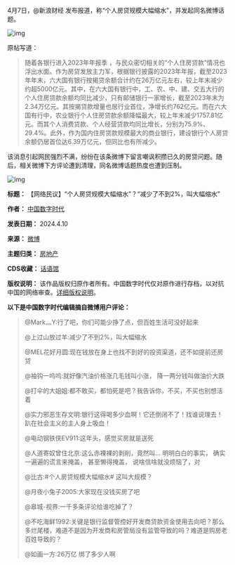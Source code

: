 
4月7日，@新浪财经 发布报道，称“个人房贷规模大幅缩水”，并发起同名微博话题。


![img](https://chinadigitaltimes.net/chinese/files/2024/04/截屏2024-04-09-下午3.45.06.png)


原帖写道：



> 随着各银行进入2023年年报季 ，与民众密切相关的“个人住房贷款”情况也浮出水面。作为房贷发放主力军，根据银行披露的2023年年报，截至2023年年末，六大国有银行按揭贷余额合计约在26万亿元左右，较上年末减少约超5000亿元。其中，在六大国有银行中，工、农、中、建、交五大行的个人住房贷款余额均同比减少，只有邮储银行一家增长，截至2023年末为2.34万亿元。其按揭贷款增量也居行业首位，净增长约762亿元。而在六大国有行中，农业银行个人住房贷款余额降幅最大，较上年末减少1757.81亿元。而其个人消费贷款、个人经营贷款均同比增长，分别为75.9%、29.4%。此外，作为国内住房贷款规模最大的商业银行，建设银行个人房贷余额仍居首位达6.39万亿元，但同比也有所减少。


该消息引起网民强烈不满，纷纷在该条微博下留言嘲讽积攒已久的房贷问题。随后，相关微博下方评论遭到清理，同名微博话题热度也遭到压制。


![img](https://chinadigitaltimes.net/chinese/files/2024/04/2024.4.8.png)




**标题：** 【网络民议】“个人房贷规模大幅缩水”？“减少了不到2%，叫大幅缩水”  

**作者：** [中国数字时代](https://chinadigitaltimes.net/space/中国数字时代)  

**发表日期：** 2024.4.10  

**来源：** [微博](https://chinadigitaltimes.net/chinese/feed)  

**主题归类：** [房地产](https://chinadigitaltimes.net/space/房地产)  

**CDS收藏：** [话语馆](https://chinadigitaltimes.net/space/%E8%AF%9D%E8%AF%AD%E9%A6%86)  

**版权说明：** 该作品版权归原作者所有。中国数字时代仅对原作进行存档，以对抗中国的网络审查。[详细版权说明](https://chinadigitaltimes.net/chinese/copyright)。


**以下是中国数字时代编辑摘自微博用户评论：** 



> @Mark灬Y:行了吧，你们可能少挣了点，但百姓生活可没好起来
> 
> 
> @上过山放过羊:减少了不到2%，叫大幅缩水
> 
> 
> @MEL花好月圆:现在钱放在身上也找不到好的投资渠道，还不如提前还房贷
> 
> 
> @袖钩一呜呜:就好像汽油价格涨几毛钱叫小涨， 降一两分钱叫做油价大跌
> 
> 
> @打伞的大姐姐:都不敢买，都怕死是吧？我告诉你，不买，不买也别想活着
> 
> 
> @实力邪恶生存文明:银行这得喝多少血啊！它还倒闭不了！找谁说理去！趴在社会主义的主人身上吸血！
> 
> 
> @电动钢铁侠EV911:这年头，感觉买房就是送死
> 
> 
> @人道寄奴曾住北京:这么赤裸裸的剥削，竟然叫… 明明白白的事实， 确实一遍遍的谎言来掩盖， 甚至懒得掩盖， 说啥信啥就没烦恼了，对
> 
> 
> @比古:#个人房贷规模大幅缩水# 这叫大规模？
> 
> 
> @月夜小兔子2005:大家现在没钱买房了吧
> 
> 
> @皋城-视界:一千多条评论给谁吃掉了？
> 
> 
> @不吃海鲜1992:关键是银行监督管控好开发商贷款资金使用去向吧？那么多烂尾楼，难道不是因为开发商和房管局没有监管导致的吗？难道是购房老百姓导致的？
> 
> 
> @如画一方:26万亿 绑了多少人啊

